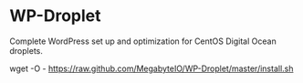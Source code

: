 WP-Droplet
==========

Complete WordPress set up and optimization for CentOS Digital Ocean droplets.

wget -O - https://raw.github.com/MegabyteIO/WP-Droplet/master/install.sh
